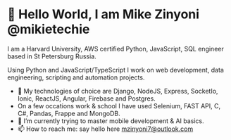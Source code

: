 # 👋 Hello World, I am Mike Zinyoni @mikietechie

I am a Harvard University, AWS certified Python, JavaScript, SQL engineer based in St Petersburg Russia.

Using Python and JavaScript/TypeScript I work on web development, data engineering, scripting and automation projects.

- 👀 My technologies of choice are Django, NodeJS, Express, SocketIo, Ionic, ReactJS, Angular, Firebase and Postgres.
- On a few occations work & school I have used Selenium, FAST API, C, C#, Pandas, Frappe and MongoDB.
- 🌱 I’m currently trying to master mobile development & AI basics.
- 📫 How to reach me: say hello here mzinyoni7@outlook.com
